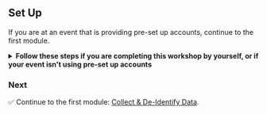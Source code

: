 ## Set Up

If you are at an event that is providing pre-set up accounts, continue to the first module.

<details>
<summary><strong>Follow these steps if you are completing this workshop by yourself, or if your event isn't using pre-set up accounts</strong></summary>

### AWS Account

In order to complete this workshop, you'll need an AWS account and permissions to access the following services:

* AWS IoT
* Lambda
* Simple Storage Service (S3)
* DynamoDB
* Key Management Service (KMS)
* Kinesis Firehose, Streams, and Analytics
* Simple Notification Service (SNS)
* CloudWatch
* Identity and Access Management (IAM)

#### Note
> **Use a personal account or create a new AWS account** for this workshop rather than
using an organization's account to ensure you have full access to the necessary
services and to ensure you do not leave behind any resources from the workshop.

> The code and instructions in this workshop assume **only one participant is using a given AWS account at a time**. If you attempt sharing an account with another participant, you will encounter naming conflicts for certain resources.

### Deploy CloudFormation

[AWS CloudFormation][cloudformation] allows you to deploy infrastructure by defining an architecture in a JSON or YAML template. For this workshop, you will be deploying the architecture for all three modules with one CloudFormation template, and then you will walk through a streaming pattern in each module.

1. Go to the AWS Management Console and type **CloudFormation** in the **Find Services** search bar. Click enter to go to the CloudFormation console.

1. Make sure you're in the **Oregon** Region by checking the Region dropdown in the top right corner.
   
1. Click **Create Stack**.

1. Under **Specify template**, insert this **Amazon S3 URL**: `https://serverless-stream-processing.s3-us-west-2.amazonaws.com/Source_Code/architecture.yaml`

1. Click **Next**.

1. Type in a unique **Stack name**, like **Streaming-Workshop**.

1. Click **Next** twice, until you get to the **Review** page.

1. Scroll to the bottom and check all three acknowledgement boxes.

	> The first two acknowledgements are there because the template will deploy IAM policies to allow the services in this architecture to perform their necessary actions. The third acknowledgement is because the template uses the [AWS::Serverless Transform][CFN SAM] to define Lambda functions.

1. Click **Create stack**.

1. The stack will take a few minutes to deploy. Wait until the stack status is **CREATE_COMPLETE** before starting the first module.

</details>

### Next

:white_check_mark: Continue to the first module: [Collect & De-Identify Data][collect-deidentify].

[cloudformation]: https://aws.amazon.com/cloudformation/
[CFN SAM]: https://docs.aws.amazon.com/AWSCloudFormation/latest/UserGuide/transform-aws-serverless.html
[collect-deidentify]: ../1_CollectDeIdentify/